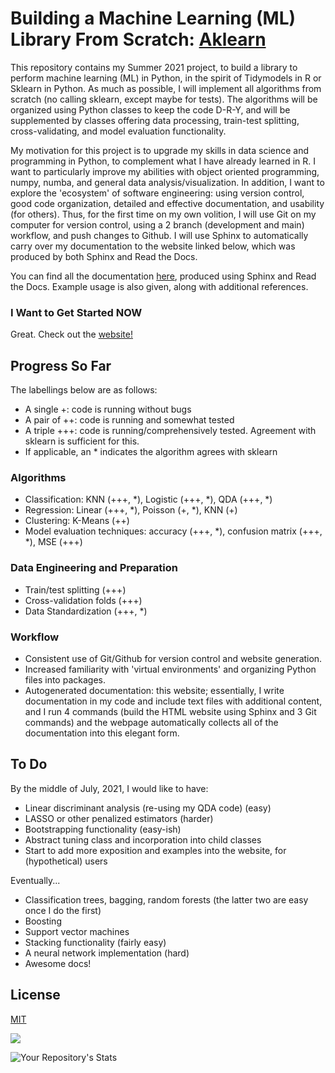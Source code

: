 # Building a Machine Learning (ML) Library From Scratch: [Aklearn](https://akprasadan.github.io/aklearn/index.html)

This repository contains my Summer 2021 project, to build a library to perform machine learning (ML) in Python, in the spirit of Tidymodels in R or Sklearn in Python. As much as possible, I will implement all algorithms from scratch (no calling sklearn, except maybe for tests). The algorithms will be organized using Python classes to keep the code D-R-Y, and will be supplemented by classes offering data processing, train-test splitting, cross-validating, and model evaluation functionality.

My motivation for this project is to upgrade my skills in data science and programming in Python, to complement what I have already learned in R. I want to particularly improve my abilities with object oriented programming, numpy, numba, and general data analysis/visualization. In addition, I want to explore the 'ecosystem' of software engineering: using version control, good code organization, detailed and effective documentation, and usability (for others). Thus, for the first time on my own volition, I will use Git on my computer for version control, using a 2 branch (development and main) workflow, and push changes to Github. I will use Sphinx to automatically carry over my documentation to the website linked below, which was produced by both Sphinx and Read the Docs. 

You can find all the documentation [here](https://akprasadan.github.io/aklearn/index.html), produced using Sphinx and Read the Docs. Example usage is also given, along with additional references.

### I Want to Get Started NOW

Great. Check out the [website!](https://akprasadan.github.io/aklearn/index.html)


## Progress So Far 

The labellings below are as follows:
 - A single +: code is running without bugs
 - A pair of ++: code is running and somewhat tested 
 - A triple +++: code is running/comprehensively tested. Agreement with sklearn is sufficient for this.
 - If applicable, an * indicates the algorithm agrees with sklearn

### Algorithms

- Classification: KNN (+++, *), Logistic (+++, *), QDA (+++, *)
- Regression: Linear (+++, *), Poisson (+, *), KNN (+)
- Clustering: K-Means (++)
- Model evaluation techniques: accuracy (+++, *), confusion matrix (+++, *), MSE (+++)

### Data Engineering and Preparation

- Train/test splitting (+++)
- Cross-validation folds (+++)
- Data Standardization (+++, *)

### Workflow

- Consistent use of Git/Github for version control and website generation.
- Increased familiarity with 'virtual environments' and organizing Python files into packages.
- Autogenerated documentation: this website; essentially, I write documentation in my code and include text files with additional content, and I run 4 commands (build the HTML website using Sphinx and 3 Git commands) and the webpage automatically collects all of the documentation into this elegant form.


## To Do

By the middle of July, 2021, I would like to have:

- Linear discriminant analysis (re-using my QDA code) (easy)
- LASSO or other penalized estimators (harder)
- Bootstrapping functionality (easy-ish)
- Abstract tuning class and incorporation into child classes
- Start to add more exposition and examples into the website, for (hypothetical) users

Eventually...

- Classification trees, bagging, random forests (the latter two are easy once I do the first)
- Boosting
- Support vector machines
- Stacking functionality (fairly easy)
- A neural network implementation (hard)
- Awesome docs!


## License
[MIT](https://choosealicense.com/licenses/mit/)

![](https://github.com/akprasadan/aklearn/workflows/Project%20Tests/badge.svg)

![Your Repository's Stats](https://github-readme-stats.vercel.app/api?username=akprasadan&show_icons=true)

